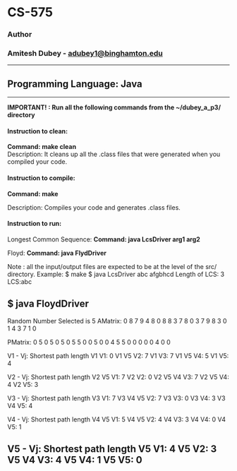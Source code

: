 # CS-575

### Author

### Amitesh Dubey - adubey1@binghamton.edu

---

## Programming Language: Java

---

**IMPORTANT! : Run all the following commands from the ~/dubey_a_p3/ directory**

#### Instruction to clean:

**Command: make clean**  
Description: It cleans up all the .class files that were generated when you
compiled your code.

#### Instruction to compile:

 **Command: make**

Description: Compiles your code and generates .class files.

#### Instruction to run:
Longest Common Sequence:
 **Command: java LcsDriver arg1 arg2**

Floyd:
 **Command: java FlydDriver**

Note : all the input/output files are expected to be at the level of the src/ directory. Example:
$ make
$ java LcsDriver abc afgbhcd
Length of LCS: 3
LCS:abc
 
$ java FloydDriver
----------------------------------
Random Number Selected is 5
AMatrix:
 0 8 7 9 4
 8 0 8 8 3
 7 8 0 3 7
 9 8 3 0 1
 4 3 7 1 0

PMatrix:
0 5 0 5 0 
5 0 5 5 0 
0 5 0 0 4 
5 5 0 0 0 
0 0 4 0 0  

V1 - Vj: Shortest path length
V1 V1: 0
V1 V5 V2: 7
V1 V3: 7
V1 V5 V4: 5
V1 V5: 4

V2 - Vj: Shortest path length
V2 V5 V1: 7
V2 V2: 0
V2 V5 V4 V3: 7
V2 V5 V4: 4
V2 V5: 3

V3 - Vj: Shortest path length
V3 V1: 7
V3 V4 V5 V2: 7
V3 V3: 0
V3 V4: 3
V3 V4 V5: 4

V4 - Vj: Shortest path length
V4 V5 V1: 5
V4 V5 V2: 4
V4 V3: 3
V4 V4: 0
V4 V5: 1

V5 - Vj: Shortest path length
V5 V1: 4
V5 V2: 3
V5 V4 V3: 4
V5 V4: 1
V5 V5: 0
-----------------------------------------------------------------------
